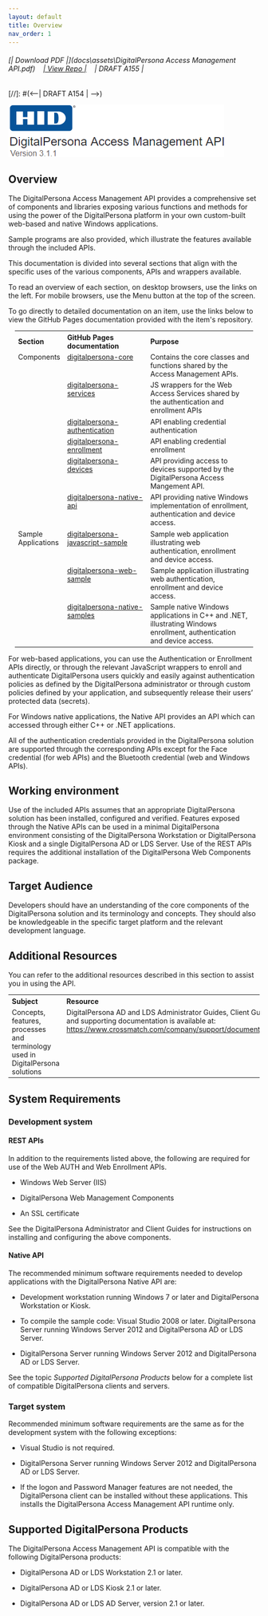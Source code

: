 ```yaml
---
layout: default
title: Overview
nav_order: 1  
---
```

###### [\| Download PDF \|](docs\assets\DigitalPersona Access Management API.pdf)&nbsp;&nbsp;&nbsp;&nbsp;[\| View Repo \|](https://github.com/LenHodgeman/digitalpersona-access-management-api/)&nbsp;&nbsp;&nbsp;&nbsp;| DRAFT A155 |  
[//]: #(<--\| DRAFT A154 \|  -->)  

![](docs/assets/HID-logo.png)  

## Overview  

The DigitalPersona Access Management API provides a comprehensive set of components and libraries exposing various functions and methods for using the power of the DigitalPersona platform in your own custom-built web-based and native Windows applications.  

Sample programs are also provided, which illustrate the features available through the included APIs.  

This documentation is divided into several sections that align with the specific uses of the various components, APIs and wrappers available.

To read an overview of each section, on desktop browsers, use the links on the left. For mobile browsers, use the Menu button at the top of the screen.

To go directly to detailed documentation on an item, use the links below to view the GitHub Pages documentation provided with the item's repository.

<table style="width:95%;margin-left:auto;margin-right:auto;">
  <tr>
    <th style="width:20%" ALIGN="left">Section</th>
    <th style="width:35%" ALIGN="left">GitHub Pages documentation</th>
    <th style="width:45%" ALIGN="left">Purpose</th>
  </tr>
  <tr>
  <td valign="top" >Components</td>
  <td valign="top" ><A HREF="https://lenhodgeman.github.io/digitalpersona-core/index.html">digitalpersona-core</A></td>
    <td>Contains the core classes and functions shared by the Access Management APIs.</td>
  </tr>
  <tr>
    <td>&nbsp;</td>
    <td valign="top"><A HREF="https://lenhodgeman.github.io/digitalpersona-services/index.html">digitalpersona-services</A></td>
    <td>JS wrappers for the Web Access Services shared by the authentication and enrollment APIs</td>
  </tr>
  <tr>
  <td>&nbsp;</td>
  <td valign="top"><A HREF="https://lenhodgeman.github.io/digitalpersona-authentication/index.html">digitalpersona-authentication</A></td>
    <td>API enabling credential authentication</td>
  </tr>
  <tr>
      <td>&nbsp;</td>
      <td valign="top"><A HREF="https://lenhodgeman.github.io/digitalpersona-enrollment/index.html">digitalpersona-enrollment</A></td>
    <td>API enabling credential enrollment</td>
  </tr>
  <tr>
      <td>&nbsp;</td>
    <td valign="top"><A HREF="https://lenhodgeman.github.io/digitalpersona-devices/index.html">digitalpersona-devices</A></td>
    <td>API providing access to devices supported by the DigitalPersona Access Mangement API.</td>
  </tr>
  <tr>
      <td>&nbsp;</td>
    <td valign="top"><A HREF="https://lenhodgeman.github.io/digitalpersona-native-api/index.html">digitalpersona-native-api</A></td>
    <td>API providing native Windows implementation of enrollment, authentication and device access.</td>
  </tr>
  <tr>
    <td  valign="top">Sample Applications</td>
    <td  valign="top"><A HREF="https://lenhodgeman.github.io/digitalpersona-web-sample/index.html">digitalpersona-javascript-sample</A></td>
    <td>Sample web application illustrating web authentication, enrollment and device access.</td>
  </tr>
  <tr>
    <td  valign="top">&nbsp;</td>
    <td  valign="top"><A HREF="https://lenhodgeman.github.io/digitalpersona-web-sample/index.html">digitalpersona-web-sample</A></td>
    <td>Sample application illustrating web authentication, enrollment and device access.</td>
  </tr>
  <tr>
    <td valign="top">&nbsp;</td>
    <td valign="top"><A HREF="https://lenhodgeman.github.io/digitalpersona-native-samples/index.html">digitalpersona-native-samples</A></td>
    <td valign="top">Sample native Windows applications in C++ and .NET, illustrating Windows enrollment, authentication and device access.</td>
  </tr>
</table>

For web-based applications, you can use the Authentication or Enrollment APIs directly, or through the relevant JavaScript wrappers to enroll and authenticate DigitalPersona users quickly and easily against authentication policies as defined by the DigitalPersona administrator or through custom policies defined by your application, and subsequently release their users’ protected data (secrets).

For Windows native applications, the Native API provides an API which can accessed through either C++ or .NET applications.

All of the authentication credentials provided in the DigitalPersona solution are supported through the corresponding APIs except for the Face credential (for web APIs) and the Bluetooth credential (web and Windows APIs).

## Working environment
Use of the included APIs assumes that an appropriate DigitalPersona solution has been installed, configured and verified. Features exposed through the Native APIs can be used in a minimal DigitalPersona environment consisting of the DigitalPersona Workstation or DigitalPersona Kiosk and a single DigitalPersona AD or LDS Server. Use of the REST APIs requires the additional installation of the DigitalPersona Web Components package.

## Target Audience
Developers should have an understanding of the core components of the DigitalPersona solution and its terminology and concepts. They should also be knowledgeable in the specific target platform and the relevant development language.

## Additional Resources
You can refer to the additional resources described in this section to assist you in using the API.  

<table style="width:100%;margin-left:auto;margin-right:auto;">
  <tr>
    <th style="width:50%" ALIGN="left">Subject</th>
    <th style="width:50%" ALIGN="left">Resource</th>
  </tr>
  <tr>
    <td valign="top" >Concepts, features, processes and terminology used in DigitalPersona solutions</td>
    <td valign="top">DigitalPersona AD and LDS Administrator Guides, Client Guide and supporting documentation is available at: <A HREF="https://www.crossmatch.com/company/support/documentation">https://www.crossmatch.com/company/support/documentation </A></td>
  </tr>
</table>

## System Requirements
### Development system
#### REST APIs
In addition to the requirements listed above, the following are required for use of the Web AUTH and Web Enrollment APIs.

* Windows Web Server (IIS)

* DigitalPersona Web Management Components

* An SSL certificate

See the DigitalPersona Administrator and Client Guides for instructions on installing and configuring the above components.  

#### Native API
The recommended minimum software requirements needed to develop applications with the DigitalPersona Native API are:
* Development workstation running Windows 7 or later and DigitalPersona Workstation or Kiosk.

* To compile the sample code: Visual Studio 2008 or later.
DigitalPersona Server running Windows Server 2012 and DigitalPersona AD or LDS Server.

* DigitalPersona Server running Windows Server 2012 and DigitalPersona AD or LDS Server.

See the topic *Supported DigitalPersona Products* below for a complete list of compatible DigitalPersona clients and servers.

### Target system

Recommended minimum software requirements are the same as for the development system with the following exceptions:

* Visual Studio is not required.

* DigitalPersona Server running Windows Server 2012 and DigitalPersona AD or LDS Server.

* If the logon and Password Manager features are not needed, the DigitalPersona client can be installed without these applications. This installs the DigitalPersona Access Management API runtime only.

## Supported DigitalPersona Products

The DigitalPersona Access Management API is compatible with the following DigitalPersona products:

* DigitalPersona AD or LDS Workstation 2.1 or later.

* DigitalPersona AD or LDS Kiosk 2.1 or later.

* DigitalPersona AD or LDS AD Server, version 2.1 or later.
